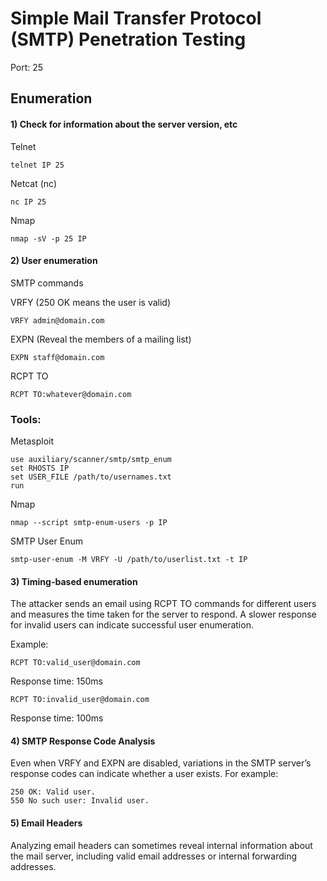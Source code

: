 # Simple Mail Transfer Protocol (SMTP) Penetration Testing

Port: 25

## Enumeration

#### 1) Check for information about the server version, etc

Telnet

    telnet IP 25

Netcat (nc)

    nc IP 25

Nmap

    nmap -sV -p 25 IP

#### 2) User enumeration

SMTP commands

VRFY (250 OK means the user is valid)

    VRFY admin@domain.com

EXPN (Reveal the members of a mailing list)

    EXPN staff@domain.com

RCPT TO

    RCPT TO:whatever@domain.com

### Tools:

Metasploit

    use auxiliary/scanner/smtp/smtp_enum 
    set RHOSTS IP  
    set USER_FILE /path/to/usernames.txt 
    run

Nmap

    nmap --script smtp-enum-users -p IP

SMTP User Enum

    smtp-user-enum -M VRFY -U /path/to/userlist.txt -t IP

#### 3) Timing-based enumeration

The attacker sends an email using RCPT TO commands for different users and measures the time taken for the server to respond. A slower response for invalid users can indicate successful user enumeration.

Example:

    RCPT TO:valid_user@domain.com

Response time: 150ms

    RCPT TO:invalid_user@domain.com

Response time: 100ms

#### 4) SMTP Response Code Analysis

Even when VRFY and EXPN are disabled, variations in the SMTP server’s response codes can indicate whether a user exists. For example:

    250 OK: Valid user.
    550 No such user: Invalid user.

#### 5) Email Headers

Analyzing email headers can sometimes reveal internal information about the mail server, including valid email addresses or internal forwarding addresses.

